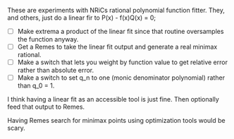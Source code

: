 
These are experiments with NRiCs rational polynomial function fitter.
They, and others, just do a linear fir to P(x) - f(x)Q(x) = 0;

* [ ]  Make extrema a product of the linear fit since that routine oversamples the function anyway.
* [ ]  Get a Remes to take the linear fit output and generate a real minimax rational.
* [ ]  Make a switch that lets you weight by function value to get relative error rather than absolute error.
* [ ]  Make a switch to set q_n to one (monic denominator polynomial) rather than q_0 = 1.

I think having a linear fit as an accessible tool is just fine.
Then optionally feed that output to Remes.

Having Remes search for minimax points using optimization tools would be scary.
